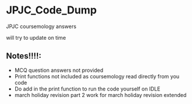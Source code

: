 # JPJC_Code_Dump
JPJC coursemology answers

will try to update on time

## Notes!!!!:
- MCQ question answers not provided
- Print functions not included as coursemology read directly from you code
- Do add in the print function to run the code yourself on IDLE
- march holiday revision part 2 work for march holiday revision extended

